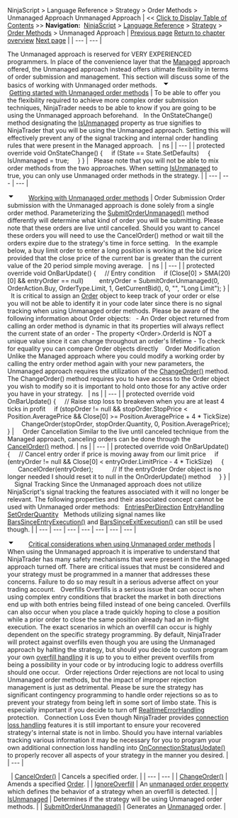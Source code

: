 ﻿
NinjaScript \> Language Reference \> Strategy \> Order Methods \> Unmanaged Approach
Unmanaged Approach
| \<\< [Click to Display Table of Contents](unmanaged_approach.md) \>\> **Navigation:**     [NinjaScript](ninjascript-1.md) \> [Language Reference](language_reference_wip-1.md) \> [Strategy](strategy-1.md) \> [Order Methods](order_methods-1.md) \> Unmanaged Approach | [Previous page](settrailstop-1.md) [Return to chapter overview](order_methods-1.md) [Next page](unmanaged_cancelorder-1.md) |
| --- | --- |

The Unmanaged approach is reserved for VERY EXPERIENCED programmers. In place of the convenience layer that the [Managed](managed_approach-1.md) approach offered, the Unmanaged approach instead offers ultimate flexibility in terms of order submission and management. This section will discuss some of the basics of working with Unmanaged order methods.
 
![tog_minus](tog_minus-1.gif)        [Getting started with Unmanaged order methods](javascript:HMToggle('toggle','GettingStartedWithUnmanagedOrderMethods','GettingStartedWithUnmanagedOrderMethods_ICON'))
| To be able to offer you the flexibility required to achieve more complex order submission techniques, NinjaTrader needs to be able to know if you are going to be using the Unmanaged approach beforehand.   In the OnStateChange() method designating the [IsUnmanaged](isunmanaged-1.md) property as true signifies to NinjaTrader that you will be using the Unmanaged approach. Setting this will effectively prevent any of the signal tracking and internal order handling rules that were present in the Managed approach.     | ns | | --- | | protected override void OnStateChange() {      if (State \=\= State.SetDefaults)      {          IsUnmanaged \= true;      } } |      Please note that you will not be able to mix order methods from the two approaches. When setting [IsUnmanaged](isunmanaged-1.md) to true, you can only use Unmanaged order methods in the strategy. |
| --- | --- | --- |

![tog_minus](tog_minus-1.gif)        [Working with Unmanaged order methods](javascript:HMToggle('toggle','WorkingWithUnmanagedOrderMethods','WorkingWithUnmanagedOrderMethods_ICON'))
| Order Submission Order submission with the Unmanaged approach is done solely from a single order method. Parameterizing the [SubmitOrderUnmanaged()](submitorderunmanaged-1.md) method differently will determine what kind of order you will be submitting. Please note that these orders are live until cancelled. Should you want to cancel these orders you will need to use the CancelOrder() method or wait till the orders expire due to the strategy's time in force setting.   In the example below, a buy limit order to enter a long position is working at the bid price provided that the close price of the current bar is greater than the current value of the 20 period simple moving average.     | ns | | --- | | protected override void OnBarUpdate() {      // Entry condition      if (Close\[0] \> SMA(20)\[0] \&\& entryOrder \=\= null)          entryOrder \= SubmitOrderUnmanaged(0, OrderAction.Buy, OrderType.Limit, 1, GetCurrentBid(), 0, "", "Long Limit"); } |      It is critical to assign an [Order](order-1.md) object to keep track of your order or else you will not be able to identify it in your code later since there is no signal tracking when using Unmanaged order methods. Please be aware of the following information about Order objects:   - An Order object returned from calling an order method is dynamic in that its properties will always reflect the current state of an order - The property \<Order\>.OrderId is NOT a unique value since it can change throughout an order's lifetime - To check for equality you can compare Order objects directly    Order Modification Unlike the Managed approach where you could modify a working order by calling the entry order method again with your new parameters, the Unmanaged approach requires the utilization of the [ChangeOrder()](managed_changeorder-1.md) method. The ChangeOrder() method requires you to have access to the Order object you wish to modify so it is important to hold onto those for any active order you have in your strategy.     | ns | | --- | | protected override void OnBarUpdate() {      // Raise stop loss to breakeven when you are at least 4 ticks in profit      if (stopOrder !\= null \&\& stopOrder.StopPrice \< Position.AveragePrice \&\& Close\[0] \>\= Position.AveragePrice \+ 4 \* TickSize)          ChangeOrder(stopOrder, stopOrder.Quantity, 0, Position.AveragePrice); } |        Order Cancellation Similar to the live until canceled technique from the Managed approach, canceling orders can be done through the [CancelOrder()](unmanaged_cancelorder-1.md) method.   | ns | | --- | | protected override void OnBarUpdate() {      // Cancel entry order if price is moving away from our limit price      if (entryOrder !\= null \&\& Close\[0] \< entryOrder.LimitPrice \- 4 \* TickSize)      {          CancelOrder(entryOrder);            // If the entryOrder Order object is no longer needed I should reset it to null in the OnOrderUpdate() method      } } |        Signal Tracking Since the Unmanaged approach does not utilize NinjaScript's signal tracking the features associated with it will no longer be relevant. The following properties and their associated concept cannot be used with Unmanaged order methods:   [EntriesPerDirection](entriesperdirection-1.md) [EntryHandling](entryhandling-1.md) [SetOrderQuantity](setorderquantity-1.md)   Methods utilizing signal names like [BarsSinceEntryExecution()](barssinceentryexecution-1.md) and [BarsSinceExitExecution()](barssinceexitexecution-1.md) can still be used though. |
| --- | --- | --- | --- | --- | --- | --- |

![tog_minus](tog_minus-1.gif)        [Critical considerations when using Unmanaged order methods](javascript:HMToggle('toggle','CriticalConsiderationsWhenUsingUnmanagedOrderMethods','CriticalConsiderationsWhenUsingUnmanagedOrderMethods_ICON'))
| When using the Unmanaged approach it is imperative to understand that NinjaTrader has many safety mechanisms that were present in the Managed approach turned off. There are critical issues that must be considered and your strategy must be programmed in a manner that addresses these concerns. Failure to do so may result in a serious adverse affect on your trading account.   Overfills Overfills is a serious issue that can occur when using complex entry conditions that bracket the market in both directions end up with both entries being filled instead of one being canceled. Overfills can also occur when you place a trade quickly hoping to close a position while a prior order to close the same position already had an in\-flight execution. The exact scenarios in which an overfill can occur is highly dependent on the specific strategy programming. By default, NinjaTrader will protect against overfills even though you are using the Unmanaged approach by halting the strategy, but should you decide to custom program your own [overfill handling](ignoreoverfill-1.md) it is up to you to either prevent overfills from being a possibility in your code or by introducing logic to address overfills should one occur.   Order rejections Order rejections are not local to using Unmanaged order methods, but the impact of improper rejection management is just as detrimental. Please be sure the strategy has significant contingency programming to handle order rejections so as to prevent your strategy from being left in some sort of limbo state. This is especially important if you decide to turn off [RealtimeErrorHandling](realtimeerrorhandling-1.md) protection.   Connection Loss Even though NinjaTrader provides [connection loss handling](connectionlosshandling-1.md) features it is still important to ensure your recovered strategy's internal state is not in limbo. Should you have internal variables tracking various information it may be necessary for you to program your own additional connection loss handling into [OnConnectionStatusUpdate()](onconnectionstatusupdate-1.md) to properly recover all aspects of your strategy in the manner you desired. |
| --- |

 
| [CancelOrder()](unmanaged_cancelorder-1.md) | Cancels a specified order. |
| --- | --- |
| [ChangeOrder()](unmanaged_changeorder-1.md) | Amends a specified [Order](order-1.md). |
| [IgnoreOverfill](ignoreoverfill-1.md) | An [unmanaged order property](unmanaged_approach-1.md) which defines the behavior of a strategy when an overfill is detected. |
| [IsUnmanaged](isunmanaged-1.md) | Determines if the strategy will be using Unmanaged order methods. |
| [SubmitOrderUnmanaged()](submitorderunmanaged-1.md) | Generates an [Unmanaged](isunmanaged-1.md) order. |

